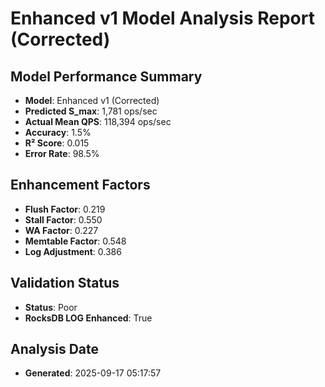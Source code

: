 # Enhanced v1 Model Analysis Report (Corrected)

## Model Performance Summary

- **Model**: Enhanced v1 (Corrected)
- **Predicted S_max**: 1,781 ops/sec
- **Actual Mean QPS**: 118,394 ops/sec
- **Accuracy**: 1.5%
- **R² Score**: 0.015
- **Error Rate**: 98.5%

## Enhancement Factors

- **Flush Factor**: 0.219
- **Stall Factor**: 0.550
- **WA Factor**: 0.227
- **Memtable Factor**: 0.548
- **Log Adjustment**: 0.386

## Validation Status

- **Status**: Poor
- **RocksDB LOG Enhanced**: True

## Analysis Date

- **Generated**: 2025-09-17 05:17:57
